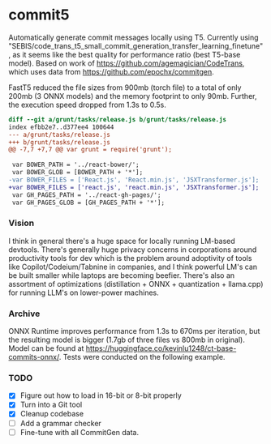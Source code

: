 # commit5
Automatically generate commit messages locally using T5. Currently using "SEBIS/code_trans_t5_small_commit_generation_transfer_learning_finetune", as it seems like the best quality for performance ratio (best T5-base model). Based on work of https://github.com/agemagician/CodeTrans, which uses data from https://github.com/epochx/commitgen.

FastT5 reduced the file sizes from 900mb (torch file) to a total of only 200mb (3 ONNX models) and the memory footprint to only 90mb. Further, the execution speed dropped from 1.3s to 0.5s.

```diff
diff --git a/grunt/tasks/release.js b/grunt/tasks/release.js
index efbb2e7..d377ee4 100644
--- a/grunt/tasks/release.js
+++ b/grunt/tasks/release.js
@@ -7,7 +7,7 @@ var grunt = require('grunt');
 
 var BOWER_PATH = '../react-bower/';
 var BOWER_GLOB = [BOWER_PATH + '*'];
-var BOWER_FILES = ['React.js', 'React.min.js', 'JSXTransformer.js'];
+var BOWER_FILES = ['react.js', 'react.min.js', 'JSXTransformer.js'];
 var GH_PAGES_PATH = '../react-gh-pages/';
 var GH_PAGES_GLOB = [GH_PAGES_PATH + '*'];
```

### Vision
I think in general there's a huge space for locally running LM-based devtools. There's generally huge privacy concerns in corporations around productivity tools for dev which is the problem around adoptivity of tools like Copilot/Codeium/Tabnine in companies, and I think powerful LM's can be built smaller while laptops are becoming beefier. There's also an assortment of optimizations (distillation + ONNX + quantization + llama.cpp) for running LLM's on lower-power machines.

### Archive
ONNX Runtime improves performance from 1.3s to 670ms per iteration, but the resulting model is bigger (1.7gb of three files vs 800mb in original). Model can be found at https://huggingface.co/kevinlu1248/ct-base-commits-onnx/. Tests were conducted on the following example.

### TODO
- [x] Figure out how to load in 16-bit or 8-bit properly
- [x] Turn into a Git tool
- [x] Cleanup codebase
- [ ] Add a grammar checker 
- [ ] Fine-tune with all CommitGen data.
